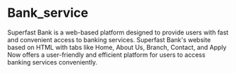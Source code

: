 # Bank_service
 Superfast Bank is a web-based platform designed to provide users with fast and convenient access to banking services. Superfast Bank's website based on HTML with tabs like Home, About Us, Branch, Contact, and Apply Now offers a user-friendly and efficient platform for users to access banking services conveniently.
